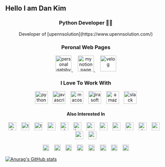 ## Hello I am Dan Kim

<h3 align="center">Python Developer 🏃🏻</h3>
<p align="center">Developer of [upennsolution](https://www.upennsolution.com/)</p>

<h3 align="center">Peronal Web Pages</h3>
<p align="center">
  <a href="https://dankim.gatsbyjs.io/">
    <img height=50 src="https://cdn.jsdelivr.net/npm/simple-icons@v4/icons/gatsby.svg" alt="personal gatsby blog" />
  </a>
  &nbsp;&nbsp;&nbsp;
  <a href="https://www.notion.so/I-am-Dan_kim-8471e82255434b1682c5fcc27769ab7f">
    <img height=50 src="https://cdn.jsdelivr.net/npm/simple-icons@v4/icons/notion.svg" alt="my notion page" />
  </a>
  &nbsp;&nbsp;&nbsp;
  <a href="https://www.notion.so/I-am-Dan_kim-8471e82255434b1682c5fcc27769ab7f">
    <img height=50 src="https://cdn.jsdelivr.net/npm/simple-icons@v4/icons/v.svg" alt="velog" />
  </a>
</p>

<h3 align="center">I Love To Work With</h3>
<p align="center">
  <img height=40 src="https://cdn.jsdelivr.net/npm/simple-icons@v4/icons/python.svg" alt="python" />
  &nbsp;&nbsp;
  <img height=40 src="https://cdn.jsdelivr.net/npm/simple-icons@v4/icons/javascript.svg" alt="javascript" />
  &nbsp;&nbsp;
  <img height=40 src="https://cdn.jsdelivr.net/npm/simple-icons@v4/icons/macos.svg" alt="macos" />
  &nbsp;&nbsp;
  <img height=40 src="https://cdn.jsdelivr.net/npm/simple-icons@v4/icons/jirasoftware.svg" alt="jira software" />
  &nbsp;&nbsp;
  <img height=40 src="https://cdn.jsdelivr.net/npm/simple-icons@v4/icons/amazonaws.svg" alt="amazon aws" />
  &nbsp;&nbsp;
  <img height=40 src="https://cdn.jsdelivr.net/npm/simple-icons@v4/icons/slack.svg" alt="slack" />
</p>

<h4 align="center">Also Interested In</h4>
<p align="center">
  <!--  related with dev  -->
  <img height=25 src="https://cdn.jsdelivr.net/npm/simple-icons@v4/icons/django.svg" alt="django" />
  &nbsp;&nbsp;
  <img height=25 src="https://cdn.jsdelivr.net/npm/simple-icons@v4/icons/typescript.svg" alt="typescript" />
  &nbsp;&nbsp;
  <img height=25 src="https://cdn.jsdelivr.net/npm/simple-icons@v4/icons/terraform.svg" alt="terraform" />
  &nbsp;&nbsp;
  <img height=25 src="https://cdn.jsdelivr.net/npm/simple-icons@v4/icons/googlecloud.svg" alt="google cloud" />
  &nbsp;&nbsp;
  <img height=25 src="https://cdn.jsdelivr.net/npm/simple-icons@v4/icons/electron.svg" alt="electron" />
  &nbsp;&nbsp;
  <img height=25 src="https://cdn.jsdelivr.net/npm/simple-icons@v4/icons/babel.svg" alt="babel" />
  &nbsp;&nbsp;
  <img height=25 src="https://cdn.jsdelivr.net/npm/simple-icons@v4/icons/webpack.svg" alt="webpack" />
  &nbsp;&nbsp;
  <img height=25 src="https://cdn.jsdelivr.net/npm/simple-icons@v4/icons/react.svg" alt="react js" />
  &nbsp;&nbsp;
  <!--  failed get image  -->
  <!--   <img height=25 src="https://cdn.jsdelivr.net/npm/simple-icons@v4/icons/vuejs.svg" alt="vue js" /> -->
  <!--   &nbsp;&nbsp; -->
  <img height=25 src="https://cdn.jsdelivr.net/npm/simple-icons@v4/icons/visualstudiocode.svg" alt="vsc" />
  &nbsp;&nbsp;
  <img height=25 src="https://cdn.jsdelivr.net/npm/simple-icons@v4/icons/pycharm.svg" alt="pycharm" />
  &nbsp;&nbsp;
  <img height=25 src="https://cdn.jsdelivr.net/npm/simple-icons@v4/icons/amazondynamodb.svg" alt="dynamo db" />
  &nbsp;&nbsp;
  <img height=25 src="https://cdn.jsdelivr.net/npm/simple-icons@v4/icons/mongodb.svg" alt="mongo db" />
  &nbsp;&nbsp;
  <img height=25 src="https://cdn.jsdelivr.net/npm/simple-icons@v4/icons/go.svg" alt="go lang" />
  &nbsp;&nbsp;
  <img height=25 src="https://cdn.jsdelivr.net/npm/simple-icons@v4/icons/swift.svg" alt="swift" />
  
</p>
<p align="center">
  <!--  just interested in  -->
  <!--   &nbsp;&nbsp;&nbsp;&nbsp;&nbsp;&nbsp;&nbsp;&nbsp; -->
  <img height=20 src="https://cdn.jsdelivr.net/npm/simple-icons@v4/icons/windows.svg" alt="windows" />
  &nbsp;&nbsp;
  <img height=20 src="https://cdn.jsdelivr.net/npm/simple-icons@v4/icons/powershell.svg" alt="windows powershell" />
  &nbsp;&nbsp;
  <img height=20 src="https://cdn.jsdelivr.net/npm/simple-icons@v4/icons/codepen.svg" alt="codepen" />
  &nbsp;&nbsp;
  <img height=20 src="https://cdn.jsdelivr.net/npm/simple-icons@v4/icons/googlechrome.svg" alt="google chrome" />
  &nbsp;&nbsp;
  <img height=20 src="https://cdn.jsdelivr.net/npm/simple-icons@v4/icons/v8.svg" alt="v8 engine" />
  &nbsp;&nbsp;
  <img height=20 src="https://cdn.jsdelivr.net/npm/simple-icons@v4/icons/youtube.svg" alt="youtube" />
  <!--  guess someday i use those engine again  -->
  &nbsp;&nbsp;
  <img height=20 src="https://cdn.jsdelivr.net/npm/simple-icons@v4/icons/unity.svg" alt="unity" />
  &nbsp;&nbsp;
  <img height=20 src="https://cdn.jsdelivr.net/npm/simple-icons@v4/icons/unrealengine.svg" alt="unrealengine" />
</p>

[![Anurag's GitHub stats](https://github-readme-stats.vercel.app/api?username=xoxwgys56)](https://github.com/anuraghazra/github-readme-stats)

<!--
**xoxwgys56/xoxwgys56** is a ✨ _special_ ✨ repository because its `README.md` (this file) appears on your GitHub profile.

Here are some ideas to get you started:



- 🔭 I’m currently working on ...
- 🌱 I’m currently learning ...
- 👯 I’m looking to collaborate on ...
- 🤔 I’m looking for help with ...
- 💬 Ask me about ...
- 📫 How to reach me: ...
- 😄 Pronouns: ...
- ⚡ Fun fact: ...
-->
